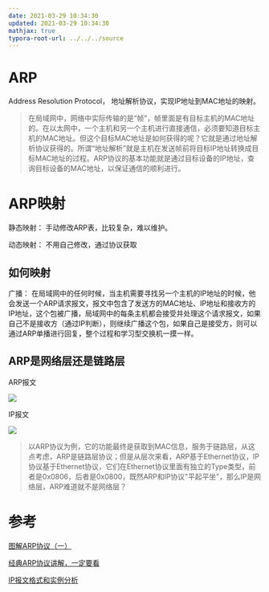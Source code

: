 ```yaml
---
date: 2021-03-29 10:34:30
updated: 2021-03-29 10:34:30
mathjax: true
typora-root-url: ../../../source
---
```


# ARP

Address Resolution Protocol， 地址解析协议，实现IP地址到MAC地址的映射。

>在局域网中，网络中实际传输的是“帧”，帧里面是有目标主机的MAC地址的。在以太网中，一个主机和另一个主机进行直接通信，必须要知道目标主机的MAC地址。但这个目标MAC地址是如何获得的呢？它就是通过地址解析协议获得的。所谓“地址解析”就是主机在发送帧前将目标IP地址转换成目标MAC地址的过程。ARP协议的基本功能就是通过目标设备的IP地址，查询目标设备的MAC地址，以保证通信的顺利进行。

<!-- more -->

# ARP映射

静态映射： 手动修改ARP表，比较复杂，难以维护。

动态映射： 不用自己修改，通过协议获取

## 如何映射

广播： 在局域网中的任何时候，当主机需要寻找另一个主机的IP地址的时候，他会发送一个ARP请求报文，报文中包含了发送方的MAC地址、IP地址和接收方的IP地址，这个包被广播，局域网中的每条主机都会接受并处理这个请求报文，如果自己不是接收方（通过IP判断），则继续广播这个包，如果自己是接受方，则可以通过ARP单播进行回复，整个过程和学习型交换机一摸一样。







## ARP是网络层还是链路层

ARP报文

![](/images/image-2021-03-29-20.00.00.000.png)

IP报文

![](/images/image-2021-03-29-20.11.46.000.png)

> 以ARP协议为例，它的功能最终是获取到MAC信息，服务于链路层，从这点考虑，ARP是链路层协议；但是从层次来看，ARP基于Ethernet协议，IP协议基于Ethernet协议，它们在Ethernet协议里面有独立的Type类型，前者是0x0806，后者是0x0800，既然ARP和IP协议"平起平坐"，那么IP是网络层，ARP难道就不是网络层？


# 参考

[图解ARP协议（一）](https://zhuanlan.zhihu.com/p/28771785)

[经典ARP协议讲解，一定要看](https://blog.csdn.net/weixin_30951389/article/details/96950806?utm_medium=distribute.pc_relevant.none-task-blog-2%7Edefault%7EBlogCommendFromMachineLearnPai2%7Edefault-3.control&dist_request_id=&depth_1-utm_source=distribute.pc_relevant.none-task-blog-2%7Edefault%7EBlogCommendFromMachineLearnPai2%7Edefault-3.control)

[IP报文格式和实例分析](https://blog.csdn.net/deramer1/article/details/73410019)



